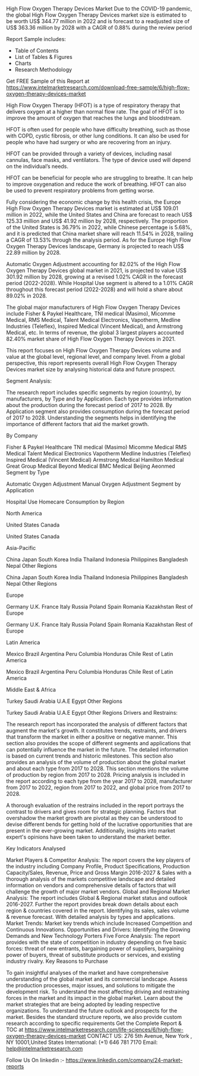 High Flow Oxygen Therapy Devices Market
Due to the COVID-19 pandemic, the global High Flow Oxygen Therapy Devices market size is estimated to be worth US$ 344.77 million in 2022 and is forecast to a readjusted size of US$ 363.36 million by 2028 with a CAGR of 0.88% during the review period





Report Sample includes:
- Table of Contents
- List of Tables & Figures
- Charts
- Research Methodology

Get FREE Sample of this Report at https://www.intelmarketresearch.com/download-free-sample/6/high-flow-oxygen-therapy-devices-market




High Flow Oxygen Therapy (HFOT) is a type of respiratory therapy that delivers oxygen at a higher than normal flow rate. The goal of HFOT is to improve the amount of oxygen that reaches the lungs and bloodstream.



HFOT is often used for people who have difficulty breathing, such as those with COPD, cystic fibrosis, or other lung conditions. It can also be used for people who have had surgery or who are recovering from an injury.



HFOT can be provided through a variety of devices, including nasal cannulas, face masks, and ventilators. The type of device used will depend on the individual’s needs.



HFOT can be beneficial for people who are struggling to breathe. It can help to improve oxygenation and reduce the work of breathing. HFOT can also be used to prevent respiratory problems from getting worse.

Fully considering the economic change by this health crisis, the Europe High Flow Oxygen Therapy Devices market is estimated at US$ 109.01 million in 2022, while the United States and China are forecast to reach US$ 125.33 million and US$ 41.92 million by 2028, respectively. The proportion of the United States is 36.79% in 2022, while Chinese percentage is 5.68%, and it is predicted that China market share will reach 11.54% in 2028, trailing a CAGR of 13.53% through the analysis period. As for the Europe High Flow Oxygen Therapy Devices landscape, Germany is projected to reach US$ 22.89 million by 2028.







Automatic Oxygen Adjustment accounting for 82.02% of the High Flow Oxygen Therapy Devices global market in 2021, is projected to value US$ 301.92 million by 2028, growing at a revised 1.02% CAGR in the forecast period (2022-2028). While Hospital Use segment is altered to a 1.01% CAGR throughout this forecast period (2022-2028) and will hold a share about 89.02% in 2028.



The global major manufacturers of High Flow Oxygen Therapy Devices include Fisher & Paykel Healthcare, TNI medical (Masimo), Micomme Medical, RMS Medical, Talent Medical Electronics, Vapotherm, Medline Industries (Teleflex), Inspired Medical (Vincent Medical), and Armstrong Medical, etc. In terms of revenue, the global 3 largest players accounted 82.40% market share of High Flow Oxygen Therapy Devices in 2021.



This report focuses on High Flow Oxygen Therapy Devices volume and value at the global level, regional level, and company level. From a global perspective, this report represents overall High Flow Oxygen Therapy Devices market size by analysing historical data and future prospect.

Segment Analysis:



The research report includes specific segments by region (country), by manufacturers, by Type and by Application. Each type provides information about the production during the forecast period of 2017 to 2028. By Application segment also provides consumption during the forecast period of 2017 to 2028. Understanding the segments helps in identifying the importance of different factors that aid the market growth.

By Company



Fisher & Paykel Healthcare
TNI medical (Masimo)
Micomme Medical
RMS Medical
Talent Medical Electronics
Vapotherm
Medline Industries (Teleflex)
Inspired Medical (Vincent Medical)
Armstrong Medical
Hamilton Medical
Great Group Medical
Beyond Medical
BMC Medical
Beijing Aeonmed
Segment by Type



Automatic Oxygen Adjustment
Manual Oxygen Adjustment
Segment by Application



Hospital Use
Homecare
Consumption by Region



North America


United States
Canada


United States
Canada


Asia-Pacific


China
Japan
South Korea
India
Thailand
Indonesia
Philippines
Bangladesh
Nepal
Other Regions


China
Japan
South Korea
India
Thailand
Indonesia
Philippines
Bangladesh
Nepal
Other Regions


Europe


Germany
U.K.
France
Italy
Russia
Poland
Spain
Romania
Kazakhstan
Rest of Europe


Germany
U.K.
France
Italy
Russia
Poland
Spain
Romania
Kazakhstan
Rest of Europe


Latin America


Mexico
Brazil
Argentina
Peru
Columbia
Honduras
Chile
Rest of Latin America


Mexico
Brazil
Argentina
Peru
Columbia
Honduras
Chile
Rest of Latin America


Middle East & Africa


Turkey
Saudi Arabia
U.A.E
Egypt
Other Regions


Turkey
Saudi Arabia
U.A.E
Egypt
Other Regions
Drivers and Restrains:



The research report has incorporated the analysis of different factors that augment the market's growth. It constitutes trends, restraints, and drivers that transform the market in either a positive or negative manner. This section also provides the scope of different segments and applications that can potentially influence the market in the future. The detailed information is based on current trends and historic milestones. This section also provides an analysis of the volume of production about the global market and about each type from 2017 to 2028. This section mentions the volume of production by region from 2017 to 2028. Pricing analysis is included in the report according to each type from the year 2017 to 2028, manufacturer from 2017 to 2022, region from 2017 to 2022, and global price from 2017 to 2028.



A thorough evaluation of the restrains included in the report portrays the contrast to drivers and gives room for strategic planning. Factors that overshadow the market growth are pivotal as they can be understood to devise different bends for getting hold of the lucrative opportunities that are present in the ever-growing market. Additionally, insights into market expert's opinions have been taken to understand the market better.

Key Indicators Analysed



Market Players & Competitor Analysis: The report covers the key players of the industry including Company Profile, Product Specifications, Production Capacity/Sales, Revenue, Price and Gross Margin 2016-2027 & Sales with a thorough analysis of the markets competitive landscape and detailed information on vendors and comprehensive details of factors that will challenge the growth of major market vendors.
Global and Regional Market Analysis: The report includes Global & Regional market status and outlook 2016-2027. Further the report provides break down details about each region & countries covered in the report. Identifying its sales, sales volume & revenue forecast. With detailed analysis by types and applications.
Market Trends: Market key trends which include Increased Competition and Continuous Innovations.
Opportunities and Drivers: Identifying the Growing Demands and New Technology
Porters Five Force Analysis: The report provides with the state of competition in industry depending on five basic forces: threat of new entrants, bargaining power of suppliers, bargaining power of buyers, threat of substitute products or services, and existing industry rivalry.
Key Reasons to Purchase



To gain insightful analyses of the market and have comprehensive understanding of the global market and its commercial landscape.
Assess the production processes, major issues, and solutions to mitigate the development risk.
To understand the most affecting driving and restraining forces in the market and its impact in the global market.
Learn about the market strategies that are being adopted by leading respective organizations.
To understand the future outlook and prospects for the market.
Besides the standard structure reports, we also provide custom research according to specific requirements
Get the Complete Report & TOC at https://www.intelmarketresearch.com/life-sciences/6/high-flow-oxygen-therapy-devices-market
CONTACT US:
276 5th Avenue, New York , NY 10001,United States
International: (+1) 646 781 7170
Email: help@intelmarketresearch.com

Follow Us On linkedin :- https://www.linkedin.com/company/24-market-reports
